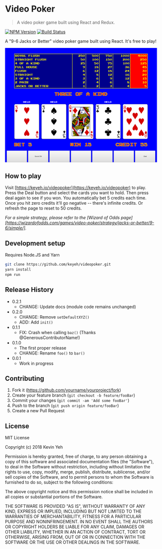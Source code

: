 # Video Poker

> A video poker game built using React and Redux.

[![NPM Version][npm-image]][npm-url]
[![Build Status][travis-image]][travis-url]

A "9-6 Jacks or Better" video poker game built using React. It's free to play!

![](screenshot.png)

## How to play

Visit [https://keyeh.io/videopoker](https://keyeh.io/videopoker) to play.
Press the Deal button and select the cards you want to hold. Then press deal again to see if you won.
You automatically bet 5 credits each time. Once you hit zero credits it'll go negative -- there's infinite credits. Or refresh the page to reset to 50 credits.

_For a simple strategy, please refer to the [Wizard of Odds page][https://wizardofodds.com/games/video-poker/strategy/jacks-or-better/9-6/simple/]._

## Development setup

Requires Node.JS and Yarn

```sh
git clone https://github.com/keyeh/videopoker.git
yarn install
npm run
```

## Release History

-   0.2.1
    -   CHANGE: Update docs (module code remains unchanged)
-   0.2.0
    -   CHANGE: Remove `setDefaultXYZ()`
    -   ADD: Add `init()`
-   0.1.1
    -   FIX: Crash when calling `baz()` (Thanks @GenerousContributorName!)
-   0.1.0
    -   The first proper release
    -   CHANGE: Rename `foo()` to `bar()`
-   0.0.1
    -   Work in progress

## Contributing

1. Fork it (<https://github.com/yourname/yourproject/fork>)
2. Create your feature branch (`git checkout -b feature/fooBar`)
3. Commit your changes (`git commit -am 'Add some fooBar'`)
4. Push to the branch (`git push origin feature/fooBar`)
5. Create a new Pull Request

## License

MIT License

Copyright (c) 2018 Kevin Yeh

Permission is hereby granted, free of charge, to any person obtaining a copy
of this software and associated documentation files (the "Software"), to deal
in the Software without restriction, including without limitation the rights
to use, copy, modify, merge, publish, distribute, sublicense, and/or sell
copies of the Software, and to permit persons to whom the Software is
furnished to do so, subject to the following conditions:

The above copyright notice and this permission notice shall be included in all
copies or substantial portions of the Software.

THE SOFTWARE IS PROVIDED "AS IS", WITHOUT WARRANTY OF ANY KIND, EXPRESS OR
IMPLIED, INCLUDING BUT NOT LIMITED TO THE WARRANTIES OF MERCHANTABILITY,
FITNESS FOR A PARTICULAR PURPOSE AND NONINFRINGEMENT. IN NO EVENT SHALL THE
AUTHORS OR COPYRIGHT HOLDERS BE LIABLE FOR ANY CLAIM, DAMAGES OR OTHER
LIABILITY, WHETHER IN AN ACTION OF CONTRACT, TORT OR OTHERWISE, ARISING FROM,
OUT OF OR IN CONNECTION WITH THE SOFTWARE OR THE USE OR OTHER DEALINGS IN THE
SOFTWARE.

<!-- Markdown link & img dfn's -->

[npm-image]: https://img.shields.io/npm/v/datadog-metrics.svg?style=flat-square
[npm-url]: https://npmjs.org/package/datadog-metrics
[npm-downloads]: https://img.shields.io/npm/dm/datadog-metrics.svg?style=flat-square
[travis-image]: https://img.shields.io/travis/dbader/node-datadog-metrics/master.svg?style=flat-square
[travis-url]: https://travis-ci.org/dbader/node-datadog-metrics
[wiki]: https://github.com/yourname/yourproject/wiki
